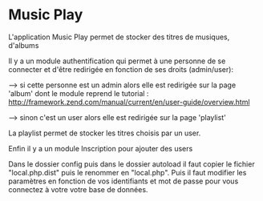 Music Play 
=======================

L'application Music Play permet de stocker des titres de musiques, d'albums

Il y a un module authentification qui permet à une personne de se connecter 
et d'être redirigée en  fonction de ses droits (admin/user):

 --> si cette personne est un admin alors elle est redirigée sur la page 'album' dont le
module reprend le tutorial : http://framework.zend.com/manual/current/en/user-guide/overview.html


--> sinon c'est un user alors elle est redirigée sur la page 'playlist'

La playlist permet de stocker les titres choisis par un user.

Enfin il y a un module Inscription pour ajouter des users


Dans le dossier config puis dans le dossier autoload il faut copier le fichier "local.php.dist"
puis le renommer en "local.php". Puis il faut modifier les paramètres en fonction de vos identifiants
et mot de passe pour vous connectez à votre votre base de données.
